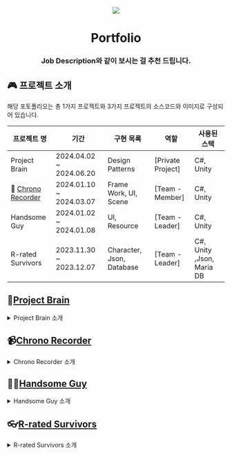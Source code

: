 <p align =center>
 <img src = "https://github.com/Ryutaeha/Portfolio/assets/142005732/d3fa4d14-3ba2-4666-b170-6dc20bcb1674"></img>
</p>

<h1 align = middle>Portfolio</h1>
<h3 align = middle> Job Description와 같이 보시는 걸 추천 드립니다.</h3>

## 🎮 프로젝트 소개

해당 포토폴리오는 총 1가지 프로젝트와 3가지 프로젝트의 소스코드와 이미지로 구성되어 있습니다.

| 프로젝트 명                                                                       | 기간                    | 구현 목록                 | 역할              | 사용된 스택               |
| --------------------------------------------------------------------------------- | ----------------------- | ------------------------- | ----------------- | ------------------------- |
| Project Brain                                                                     | 2024.04.02 ~ 2024.06.20        | Design Patterns           | [Private Project] | C#, Unity                 |
| 🔌 [Chrono Recorder](https://store.steampowered.com/app/2843090/Chrono_Recorder/) | 2024.01.10 ~ 2024.03.07 | Frame Work, UI, Scene     | [Team - Member]   | C#, Unity                 |
| Handsome Guy                                                                      | 2024.01.02 ~ 2024.01.08 | UI, Resource              | [Team - Leader]   | C#, Unity                 |
| R-rated Survivors                                                                 | 2023.11.30 ~ 2023.12.07 | Character, Json, Database | [Team - Leader]   | C#, Unity ,Json, Maria DB |

## 🔎[Project Brain](https://github.com/Ryutaeha/Portfolio/tree/main/Project_Brain)

<details>
<summary>Project Brain 소개</summary>

### Project Brain

이 프로젝트는 Unity를 활용한 게임 디자인 패턴을 정리하고 학습하는 것을 목표로 합니다. 바인딩 시스템과 어드레서블 시스템은 이미 구현해 보았지만, 디자인 패턴에 대한 이해가 아직 부족하여 이를 다시 정리하면서 깊이 있는 학습을 진행하고자 합니다.

### 달성 목표

- **다양한 유니티 디자인 패턴에 대한 이해 증진**
- **디자인 패턴의 실제 구현 및 응용**

### 프로젝트 내용

- **구체적인 디자인 패턴 정리 및 구현**

  1. 싱글톤 패턴 (Singleton Pattern)
  2. 상태 패턴 (State Pattern)
  3. 이벤트 버스 패턴 (Event Bus Pattern)
  4. 커맨드 패턴 (Command Pattern)
  5. 옵저버 패턴 (Observer Pattern)
  6. 방문자 패턴 (Visitor Pattern)
  7. 전략 패턴 (Strategy Pattern)
  8. 퍼사드 패턴 (Facade Pattern)
  9. 데코레이터 패턴 (Decorator Pattern)
  10. 어댑터 패턴 (Adapter Pattern)
  11. 서비스 로케이터 패턴 (Service Locator Pattern)
  12. 오브젝트 풀 패턴 (Object Pool Pattern)
  13. 유한 상태 머신 패턴 (Finite State Machine Pattern, FSM)

- **실제 프로젝트에 적용**

  1. 간단한 게임 프로젝트를 통해 각 패턴의 실제 적용 사례 분석
  2. 패턴들에 대한 장단점 정리 및 사용처에 대한 간단한 정리

- **기대 효과**

  1. Unity 디자인 패턴에 대한 깊이 있는 이해
  2. 게임 개발 시 코드의 재사용성, 유지보수성 향상

- **진행 상황**
  1. 싱글톤 패턴 (Singleton Pattern) 구현
  2. 상태 패턴 (State Pattern) 구현
  3. 이벤트 버스 패턴 (Event Bus Pattern) 구현
  4. 유한 상태 머신 패턴 (Finite State Machine Pattern, FSM) 구현
  5. 커맨드 패턴 (Command Pattern) 구현
  6. 오브젝트 풀 패턴 (Object Pool Pattern) 구현
  7. 서비스 로케이터 패턴 (Service Locator Pattern) 구현
  8. 옵저버 패턴 (Observer Pattern) 구현
  9. 방문자 패턴 (Visitor Pattern) 구현
  10. 전략 패턴 (Strategy Pattern) 구현
  11. 퍼사드 패턴 (Facade Pattern) 구현
  12. 데코레이터 패턴 (Decorator Pattern) 구현
  13. 어댑터 패턴 (Adapter Pattern) 구현

</details>

## 📹[Chrono Recorder](https://github.com/Ryutaeha/Portfolio/tree/main/old%20projects/Chrono_Recorder)

<details>
<summary>Chrono Recorder 소개</summary>

### Chrono Recorder

시간과 공간을 조종하여 퍼즐을 풀고 스테이지를 클리어하는 게임 3D 퍼즐 플랫포머 게임입니다.

### 달성 목표

- **스팀 출시**
- **바인더 시스템 개선**
- **싱글톤을 이용한 매니저 시스템 개선**

### 프로젝트 역할 및 구현

- **복잡한 구조체를 가지고 있는 UI오브젝트에서 안정성 있게 사용할 수 있게 개선**
- **Scene의 베이스가 되는 부모클래스를 만들어 재사용성 및 확장성 개선**
- **Scene에서 Resource를 효율적으로 관리 할 수 있게 구현**

- **실제 프로젝트에 적용**

  1. 컴포넌트를 가진 오브젝트의 이름으로 UI를 바인딩하는 시스템의 구현
  2. 다양한 타입의 컴포넌트를 단일 메서드로 처리가 가능하게 구현
  3. Scene과 Scene사이에 리소스를 비동기로 가져올 수 있게 구현

### 출시 진행 상황

- 2024.03.01 스팀 출시
- 2024.06.15 기준 출시 107일 스팀 리뷰 51개 사용자 평가 매우 긍정적 유지

</details>

## 🐱‍👤[Handsome Guy](https://github.com/Ryutaeha/Portfolio/tree/main/old%20projects/Handsome_Guy)

<details>
<summary>Handsome Guy 소개</summary>

### Handsome Guy

팀과 함께 몰려오는 몬스터들을 물리치며 미션 수행 후 탈출하는 레프트 4 데드를 모티브로 한 2D 생존 공포게임입니다.

### 달성 목표

- **UI 바인딩 이해 및 구현**
- **Addressables 이해 및 구현**

### 프로젝트 역할 및 구현

- **코드로서 이벤트 할당이 가능하게 만들어 주는 UI 바인딩 시스템의 구현**
- **자원을 비동기적으로 로드하고 언로드 할 수 있게 해주는 Addressables시스템의 구현**

- **실제 프로젝트에 적용**
  1. 중앙 집중식의 UI관리 클래스 제작
  2. 유연한 이벤트 바인딩 구현
  3. 간편한 리소스 로딩 및 언로딩을 구현하여 게임 실행중 끊김 없이 리소스 로드

</details>

## 👓[R-rated Survivors](https://github.com/Ryutaeha/Portfolio/tree/main/old%20projects/R_rated_Survivors)

<details>
<summary>R-rated Survivors 소개</summary>

### R-rated Survivors

몰려오는 몬스터를 물리쳐서 성장하여 최종보스를 물리치는 뱀파이어 서바이버를 모티브로 한 로그라이크 게임입니다.

### 달성 목표

- **옵저버 패턴을 사용한 캐릭터 움직임 구현**
- **Json을 사용한 캐릭터 능력치 구현**
- **DataBase를 통한 플레이어 랭킹시스템 구현**

### 프로젝트 역할 및 구현

- **옵저버 패턴을 이용하여 클래스들 간의 결합을 최소화**
- **각각의 모듈이 독립적으로 개발 되어 입력방식의 변경이 있더라도 동작로직의 수정을 최소화**
- **MariaBD를 이용하여 네트워크 연결 및 랭킹 시스템 구현**

- **실제 프로젝트에 적용**

  1. 능력치 인터페이스를 이용하여 새로운 캐릭터, 능력치 추가시 유연성과 확장성 확보, 모킹하여 테스트가 용이
  2. 각각의 새로운 캐릭터 동작을 쉽게 추가 할수 있게 구현
  3. Json파일을 이용하여 캐릭터의 능력치를 수정해야할 때 간단하게 수정할 수 있게 적용
  4. 데이터베이스 연결시 쿼리문에 파라미터를 이용하여 안정성 부여

</details>
